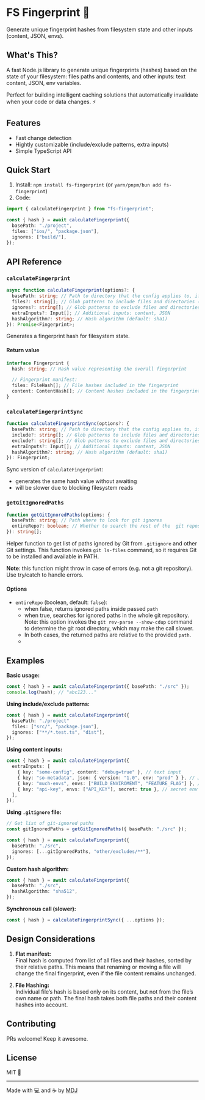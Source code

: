 # FS Fingerprint 🫆

Generate unique fingerprint hashes from filesystem state and other inputs (content, JSON, envs).

## What's This?

A fast Node.js library to generate unique fingerprints (hashes) based on the state of your filesystem: files paths and contents, and other inputs: text content, JSON, env variables.

Perfect for building intelligent caching solutions that automatically invalidate when your code or data changes. ⚡

## Features

- Fast change detection
- Hightly customizable (include/exclude patterns, extra inputs)
- Simple TypeScript API

## Quick Start

1. Install: `npm install fs-fingerprint` (or `yarn/pnpm/bun add fs-fingerprint`)
2. Code:

```ts
import { calculateFingerprint } from "fs-fingerprint";

const { hash } = await calculateFingerprint({
  basePath: "./project",
  files: ["ios/", "package.json"],
  ignores: ["build/"],
});
```

## API Reference

### `calculateFingerprint`

```ts
async function calculateFingerprint(options?: {
  basePath: string; // Path to directory that the config applies to, if not provided, only `extraInputs` are considered
  files?: string[]; // Glob patterns to include files and directories (default: all)
  ignores?: string[]; // Glob patterns to exclude files and directories (default: none)
  extraInputs?: Input[]; // Additional inputs: content, JSON
  hashAlgorithm?: string; // Hash algorithm (default: sha1)
}): Promise<Fingerprint>;
```

Generates a fingerprint hash for filesystem state.

#### Return value

```typescript
interface Fingerprint {
  hash: string; // Hash value representing the overall fingerprint

  // Fingerprint manifest:
  files: FileHash[]; // File hashes included in the fingerprint
  content: ContentHash[]; // Content hashes included in the fingerprint
}
```

### `calculateFingerprintSync`

```ts
function calculateFingerprintSync(options?: {
  basePath: string; // Path to directory that the config applies to, if not provided, only `extraInputs` are considered
  include?: string[]; // Glob patterns to include files and directories (default: all)
  exclude?: string[]; // Glob patterns to exclude files and directories (default: none)
  extraInputs?: Input[]; // Additional inputs: content, JSON
  hashAlgorithm?: string; // Hash algorithm (default: sha1)
}): Fingerprint;
```

Sync version of `calculateFingerprint`:

- generates the same hash value without awaiting
- will be slower due to blocking filesystem reads

### `getGitIgnoredPaths`

```ts
function getGitIgnoredPaths(options: {
  basePath: string; // Path where to look for git ignores
  entireRepo?: boolean; // Whether to search the rest of the  git repository (default: false)
}): string[];
```

Helper function to get list of paths ignored by Git from `.gitignore` and other Git settings. This function invokes `git ls-files` command, so it requires Git to be installed and available in PATH.

**Note**: this function might throw in case of errors (e.g. not a git repository). Use try/catch to handle errors.

#### Options

- `entireRepo` (boolean, default: `false`):
  - when false, returns ignored paths inside passed `path`
  - when true, searches for ignored paths in the whole git repository. Note: this option invokes the `git rev-parse --show-cdup` command to determine the git root directory, which may make the call slower.
  - In both cases, the returned paths are relative to the provided `path`.
  -

## Examples

**Basic usage:**

```typescript
const { hash } = await calculateFingerprint({ basePath: "./src" });
console.log(hash); // "abc123..."
```

**Using include/exclude patterns:**

```typescript
const { hash } = await calculateFingerprint({
  basePath: "./project"
  files: ["src/", "package.json"],
  ignores: ["**/*.test.ts", "dist"],
});
```

**Using content inputs:**

```typescript
const { hash } = await calculateFingerprint({
  extraInputs: [
    { key: "some-config", content: "debug=true" }, // text input
    { key: "so-metadata", json: { version: "1.0", env: "prod" } }, // JSON data: objects, arrays, primitives
    { key: "much-envs", envs: ["BUILD_ENVIROMENT", "FEATURE_FLAG"] }, // env variables
    { key: "api-key", envs: ["API_KEY"], secret: true }, // secret env input, do not include value in fingerprint details
  ],
});
```

**Using `.gitignore` file:**

```typescript
// Get list of git-ignored paths
const gitIgnoredPaths = getGitIgnoredPaths({ basePath: "./src" });

const { hash } = await calculateFingerprint({
  basePath: "./src",
  ignores: [...gitIgnoredPaths, "other/excludes/**"],
});
```

**Custom hash algorithm:**

```typescript
const { hash } = await calculateFingerprint({
  basePath: "./src",
  hashAlgorithm: "sha512",
});
```

**Synchronous call (slower):**

```typescript
const { hash } = calculateFingerprintSync({ ...options });
```

## Design Considerations

1. **Flat manifest:**  
   Final hash is computed from list of all files and their hashes, sorted by their relative paths. This means that renaming or moving a file will change the final fingerprint, even if the file content remains unchanged.

2. **File Hashing:**  
   Individual file’s hash is based only on its content, but not from the file’s own name or path. The final hash takes both file paths and their content hashes into account.

## Contributing

PRs welcome! Keep it awesome.

## License

MIT 💝

---

Made with 💻 and ☕️ by [MDJ](https://x.com/mdj_dev/)
